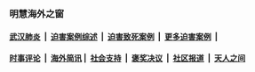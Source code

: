 
### 明慧海外之窗

####  [武汉肺炎](indexes/365.md?t=05031800) &nbsp;|&nbsp;  [迫害案例综述](indexes/328.md?t=05031800) &nbsp;|&nbsp; [迫害致死案例](indexes/277.md?t=05031800)  &nbsp;|&nbsp; [更多迫害案例](indexes/81.md?t=05031800)  &nbsp;|&nbsp; 
####  [时事评论](indexes/19.md?t=05031800) &nbsp;|&nbsp; [海外简讯](indexes/245.md?t=05031800)&nbsp;|&nbsp;  [社会支持](indexes/140.md?t=05031800) &nbsp;|&nbsp; [褒奖决议](indexes/282.md?t=05031800) &nbsp;|&nbsp; [社区报道](indexes/91.md?t=05031800)  &nbsp;|&nbsp; [天人之间](indexes/78.md?t=05031800) 

